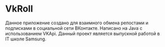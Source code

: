 # VkRoll
Данное приложение создано для взаимного обмена репостами и подписками в социальной сети ВКонтакте.
Написано на Java с использованием VKApi. Данный проект является выпускной работой в IT школе Samsung.
